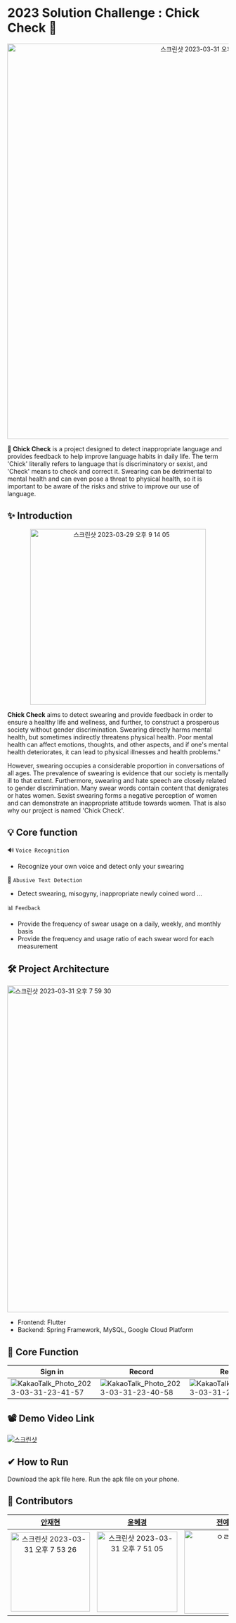 # 2023 Solution Challenge : Chick Check 🐤

<center><img width="900" alt="스크린샷 2023-03-31 오후 7 50 20" src="https://user-images.githubusercontent.com/97823928/229100830-806765e3-b3a7-4b6a-86ca-c2c83ef37ec0.png"></center>


**🐥 Chick Check** is a project designed to detect inappropriate language and provides feedback to help improve language habits in daily life. 
The term 'Chick' literally refers to language that is discriminatory or sexist, and 'Check' means to check and correct it. 
Swearing can be detrimental to mental health and can even pose a threat to physical health, 
so it is important to be aware of the risks and strive to improve our use of language.

## ✨ Introduction

<p align="center"><img width="400" alt="스크린샷 2023-03-29 오후 9 14 05" src="https://user-images.githubusercontent.com/97823928/228531979-0f3d9263-8775-4d84-acdd-75ff4cbc0061.png"></p>

**Chick Check** aims to detect swearing and provide feedback in order to ensure a healthy life and wellness, and further, to construct a prosperous society without gender discrimination. Swearing directly harms mental health, but sometimes indirectly threatens physical health. Poor mental health can affect emotions, thoughts, and other aspects, and if one's mental health deteriorates, it can lead to physical illnesses and health problems."

However, swearing occupies a considerable proportion in conversations of all ages. The prevalence of swearing is evidence that our society is mentally ill to that extent. Furthermore, swearing and hate speech are closely related to gender discrimination. Many swear words contain content that denigrates or hates women. Sexist swearing forms a negative perception of women and can demonstrate an inappropriate attitude towards women. That is also why our project is named 'Chick Check'.


## 💡 Core function

🔊 ```Voice Recognition```
- Recognize your own voice and detect only your swearing

🔎 ```Abusive Text Detection```
- Detect swearing, misogyny, inappropriate newly coined word ...

📊 ```Feedback```
- Provide the frequency of swear usage on a daily, weekly, and monthly basis
- Provide the frequency and usage ratio of each swear word for each measurement


## 🛠 Project Architecture

<img width="744" alt="스크린샷 2023-03-31 오후 7 59 30" src="https://user-images.githubusercontent.com/97823928/229102835-3166511f-742c-464d-a9f3-1516a3e8c7d5.png">

* Frontend: Flutter
* Backend: Spring Framework, MySQL, Google Cloud Platform

## 🤔 Core Function
|Sign in|Record|Result|Measurement|
|-----|------|------|--------|
|![KakaoTalk_Photo_2023-03-31-23-41-57](https://user-images.githubusercontent.com/97823928/229152250-7ee261b9-fbd8-408f-8710-56616707cee4.gif)|![KakaoTalk_Photo_2023-03-31-23-40-58](https://user-images.githubusercontent.com/97823928/229152024-cfb23952-e88c-4696-9b14-7b5de574407d.gif)|![KakaoTalk_Photo_2023-03-31-23-33-05](https://user-images.githubusercontent.com/97823928/229149927-c093d472-4ea9-48e5-ba30-a5e9a62b55b3.gif)|![KakaoTalk_Photo_2023-03-31-23-34-22](https://user-images.githubusercontent.com/97823928/229150331-ebbb1830-b5f5-4407-844d-a4ef8a720a23.gif)|

## 📽 Demo Video Link

[![스크린샷](https://user-images.githubusercontent.com/97823928/229130393-c214db87-d1dd-4545-86d1-a739f49f5dde.png)](https://www.youtube.com/watch?v=l-GAw5tZXZA&t=1s)

## ✔ How to Run
Download the apk file here.
Run the apk file on your phone.

## 👥 Contributors

|[안재현](https://github.com/Jaehyeonee)|[윤혜경](https://github.com/hyetae)|[전예진](https://github.com/yaezzin)|[주다애](https://github.com/jooda00)|
|:-------:|:---------:|:----------:|:--------:|
|<img width="180" alt="스크린샷 2023-03-31 오후 7 53 26" src="https://user-images.githubusercontent.com/97823928/229101537-556ec118-088d-4b17-b510-183baa651882.png">|<img width="183" alt="스크린샷 2023-03-31 오후 7 51 05" src="https://user-images.githubusercontent.com/97823928/229101009-80d1572a-aacf-44a3-883b-ed8c7a2841cb.png">|<img width="190" alt= "ㅇㄹㅇㄹ" src = "https://user-images.githubusercontent.com/97823928/228541550-cd175e02-d00b-4a1e-bf28-62ea0240e6f0.png">|<img width ="190" alt = "다애" src = "https://user-images.githubusercontent.com/97823928/228543130-fdc04c19-1a0d-49db-93be-493595645045.png">|
